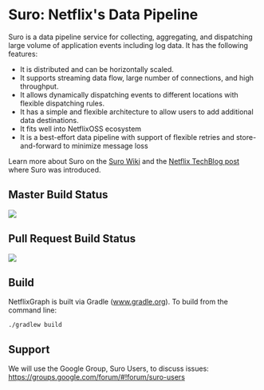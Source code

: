 # Suro: Netflix's Data Pipeline

Suro is a data pipeline service for collecting, aggregating, and dispatching large volume of application events including log data. It has the following features:

- It is distributed and can be horizontally scaled.
- It supports streaming data flow, large number of connections, and high throughput.
- It allows dynamically dispatching events to different locations with flexible dispatching rules.
- It has a simple and flexible architecture to allow users to add additional data destinations.
- It fits well into NetflixOSS ecosystem
- It is a best-effort data pipeline with support of flexible retries and store-and-forward to minimize message loss

Learn more about Suro on the <a href="https://github.com/Netflix/suro/wiki">Suro Wiki</a> and the <a href="http://techblog.netflix.com/2013/12/announcing-suro-backbone-of-netflixs.html">Netflix TechBlog post</a> where Suro was introduced.

## Master Build Status

<a href='https://netflixoss.ci.cloudbees.com/job/suro-master/'><img src='https://netflixoss.ci.cloudbees.com/job/suro-master/badge/icon'></a>

## Pull Request Build Status

<a href='https://netflixoss.ci.cloudbees.com/job/suro-pull-requests/'><img src='https://netflixoss.ci.cloudbees.com/job/suro-pull-requests/badge/icon'></a></img></a></img></a>

Build
-----

NetflixGraph is built via Gradle (www.gradle.org). To build from the command line:

    ./gradlew build

Support
-----

We will use the Google Group, Suro Users, to discuss issues: https://groups.google.com/forum/#!forum/suro-users
